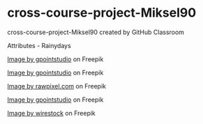 # cross-course-project-Miksel90
cross-course-project-Miksel90 created by GitHub Classroom

Attributes - Rainydays

<a href="https://www.freepik.com/free-photo/natural-female-beauty-autumn-rain_10675166.htm#query=rain&position=29&from_view=search">Image by gpointstudio</a> on Freepik 

<a href="https://www.freepik.com/free-photo/freedom-is-inside-us_10896105.htm#page=2&query=rain&position=1&from_view=search">Image by gpointstudio</a> on Freepik

<a href="https://www.freepik.com/free-photo/couple-trekking-through-rain-highlands_13301104.htm#page=2&query=rain&position=4&from_view=search">Image by rawpixel.com</a> on Freepik


<a href="https://www.freepik.com/free-photo/cheerful-couple-standing-autumn-rain-with-umbrella_16179623.htm#page=4&query=rain&position=20&from_view=search">Image by gpointstudio</a> on Freepik   

<a href="https://www.freepik.com/free-photo/closeup-shot-wet-glass-reflecting-rainy-forest-scenery_11354113.htm#query=rainy%20woods&position=2&from_view=search">Image by wirestock</a> on Freepik



